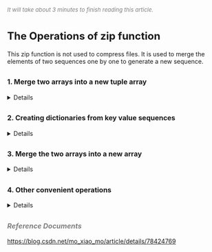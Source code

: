 
<font color=gray size=2>*It will take about 3 minutes to finish reading this article.*</font>

# **<font size=5 >The Operations of zip function</font>**
This zip function is not used to compress files. It is used to merge the elements of two sequences one by one to generate a new sequence.

## **<font size=3 >1. Merge two arrays into a new tuple array</font>**
<details>
<summary>Details</summary>
In the following code, we combine zip with map to generate a new array. Note: The number of new sequences generated by the zip function is the minimum of the original sequence.

<strong> Example Code </strong>
```Swift 
let a = [1, 2, 3, 4, 5]
let b = [ "a" ,  "b" ,  "c"]
let c = zip(a, b).map{ $0 }
print(c)
//result: [(1, "a"), (2, "b"), (3, "c")]
```
Since the whole operation will stop after a short sequence ends in the zip process, we can also use one-way intervals here. The running results of the following code are the same as those above.
```Swift 
let b = ["a", "b", "c"]
let c = zip(1..., b).map{ $0 }
print(c) 
//result: [(1, "a"), (2, "b"), (3, "c")]
```
</details>


## **<font size=3 >2. Creating dictionaries from key value sequences</font>**
<details>
<summary>Details</summary>

The following code combines the two arrays into a dictionary.
```Swift 
let names = ["Apple", "Pear"]
let prices = [7, 6]
let dict =  Dictionary(uniqueKeysWithValues:zip(names, prices))
print(dict)
//result: ["Apple": 7, "Pear": 6]
```
Zip and shorthand+can be used to solve the problem of duplicate keys. For example, the array is converted into a dictionary. The dictionary key is the value of the array element, and the dictionary value is the number of occurrences of the element.
```Swift 
let array = [ "Apple",  "Pear",  "Pear",  "Orange"]
let dic = Dictionary(zip(array, repeatElement(1, count: array.count)), uniquingKeysWith: +)
print (dic)
//result: ["Pear": 2, "Apple": 1, "Orange": 1]
```
</details>

## **<font size=3 >3. Merge the two arrays into a new array</font>**
<details>
<summary>Details</summary>

We know that the flatMap function can also open arrays (two-dimensional arrays, N-dimensional arrays) containing arrays into a new array, but the order of elements in the new array is one after another according to the original array order.With zip, two array elements can be inserted at intervals. The following code compares the two methods.
```Swift 
let a = ["a", "b", "c", "d"]
let b = ["A", "B", "C", "D"]

let c = [a, b].flatMap({ $0 })
print ("c：\(c)" )

let d = zip(a, b).flatMap({[$0, $1]})
print ("d：\(d)" )
//result:
//c：["a", "b", "c", "d", "A", "B", "C", "D"]
d：["a", "A", "b", "B", "c", "C", "d", "D"]
```
</details>

## **<font size=3 >4. Other convenient operations</font>**
<details>
<summary>Details</summary>

4.1 Generate the corresponding button array according to the String array.

```Swift
let  titles = [ "按钮1" ,  "按钮2" ,  "按钮3" ]
let  buttons = zip(0..., titles). map  { (i, title) ->  UIButton  in
     let  button =  UIButton (type: .system)
     button.setTitle(title,  for :.normal)
     button.tag = i
     return  button
}
```
4.2 Set the buttons in the button array to the colors in the corresponding color array
```Swift
zip( self .buttons,  self .colors).forEach { (button, color)  in
     button.backgroundColor = color
}
//or
zip( self .buttons,  self .colors).forEach {
     $0.0.backgroundColor = $0.1
}
```
</details>

## **<font color=gray size=3 >*Reference Documents*</font>**
<https://blog.csdn.net/mo_xiao_mo/article/details/78424769>
 